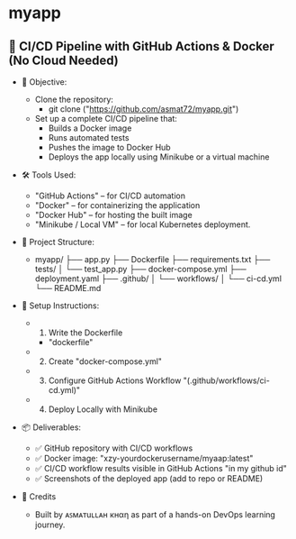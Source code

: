 # myapp
## 🚀 CI/CD Pipeline with GitHub Actions & Docker (No Cloud Needed)

- 📌 Objective:
  - Clone the repository: 
    - git clone ("https://github.com/asmat72/myapp.git")
  - Set up a complete CI/CD pipeline that:
    - Builds a Docker image
    - Runs automated tests
    - Pushes the image to Docker Hub
    - Deploys the app locally using Minikube or a virtual machine
  
- 🛠️ Tools Used:
    - "GitHub Actions" – for CI/CD automation
    - "Docker" – for containerizing the application
    - "Docker Hub" – for hosting the built image
    - "Minikube / Local VM" – for local Kubernetes deployment.

- 📁 Project Structure:
    - myapp/
       ├── app.py
       ├── Dockerfile
       ├── requirements.txt
       ├── tests/
            │ └── test_app.py
       ├── docker-compose.yml
       ├── deployment.yaml
       ├── .github/
            │ └── workflows/
                 │ └── ci-cd.yml
       └── README.md

- 🧰 Setup Instructions:
    - 1. Write the Dockerfile
       - "dockerfile"
    - 2. Create  "docker-compose.yml"
    - 3. Configure GitHub Actions Workflow   "(.github/workflows/ci-cd.yml)"
    - 4. Deploy Locally with Minikube

- 📦 Deliverables:
    - ✅ GitHub repository with CI/CD workflows
    - ✅ Docker image: "xzy-yourdockerusername/myaap:latest"
    - ✅ CI/CD workflow results visible in GitHub Actions "in my github id"   
    - ✅ Screenshots of the deployed app (add to repo or README)

- 🙌 Credits
    - Built by ᴀꜱᴍᴀтuʟʟᴀн кнαη as part of a hands-on DevOps learning journey.

 
